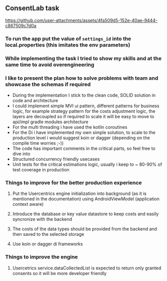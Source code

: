 ## ConsentLab task

https://github.com/user-attachments/assets/4fa509d5-152e-40ae-9444-c867509c7d0a

### To run the app put the value of `settings_id` into the local.properties (this imitates the env parameters)
### While implementing the task I tried to show my skills and at the same time to avoid overengineering
### I like to present the plan how to solve problems with team and showcase the schemas if required

+ During the implementation I stick to the clean code, SOLID solution in code and architecture
+ I could implement simple MVI ui pattern, different patterns for business logic, for example strategy pattern for the costs adjustment logic, the layers are decoupled so if required to scale it will be easy to move to api/impl gradle modules architecture
+ For the multi threading i have used the kotlin coroutines
+ For the Di i have implemented my own simple solution, to scale to the production level i would suggest koin or dagger (depending on the compile time worries ;-))
+ The code has important comments in the critical parts, so feel free to dive into
+ Structured concurrency friendly usecases
+ Unit tests for the critical estimations logic, usually i keep to ~ 80-90% of test coverage in production

### Things to improve for the better production experience
1. Put the Usercentrics engine initialization into background (as it is mentioned in the documentation) using AndroidViewModel (application context aware)
2. Introduce the database or key value datastore to keep costs and easily syncronize with the backend

3. The costs of the data types should be provided from the backend and then saved to the selected storage
4. Use koin or dagger di frameworks

### Things to improve the engine
1. Usercetrics service.dataCollectedList is expected to return only granted consents so it will be more developer friendly

